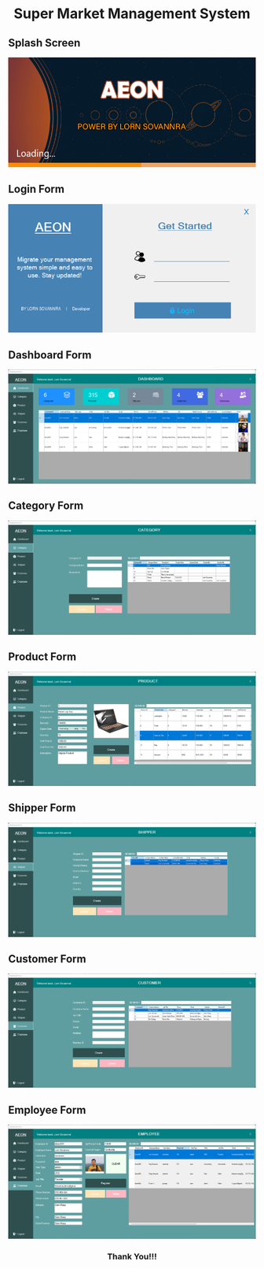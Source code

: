 <h1 align="center">Super Market Management System</h1>

## Splash Screen
<img src="screenshots/Splash Screen.png">

## Login Form
<img src="screenshots/Login.png">

## Dashboard Form
<img src="screenshots/Dashboard.png">

## Category Form
<img src="screenshots/Category.png">

## Product Form
<img src="screenshots/Product.png">

## Shipper Form
<img src="screenshots/Shipper.png">

## Customer Form
<img src="screenshots/Customer.png">

## Employee Form
<img src="screenshots/Employee.png">

<h3 align="center">Thank You!!!</h3>